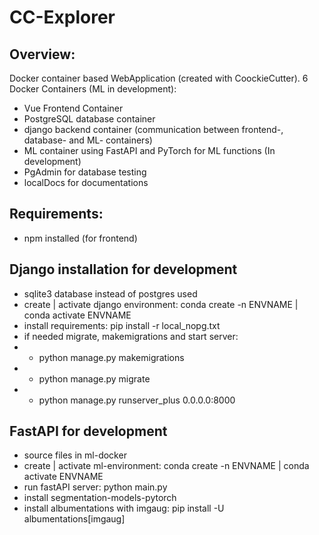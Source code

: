 # CC-Explorer
## Overview:
Docker container based WebApplication (created with CoockieCutter).
6 Docker Containers (ML in development):
- Vue Frontend Container
- PostgreSQL database container
- django backend container (communication between frontend-, database- and ML- containers)
- ML container using FastAPI and PyTorch for ML functions (In development)
- PgAdmin for database testing
- localDocs for documentations

## Requirements:
- npm installed (for frontend)


## Django installation for development
- sqlite3 database instead of postgres used
- create | activate django environment: conda create -n ENVNAME | conda activate ENVNAME
- install requirements: pip install -r local_nopg.txt
- if needed migrate, makemigrations and start server:
- - python manage.py makemigrations
- - python manage.py migrate
- - python manage.py runserver_plus 0.0.0.0:8000

## FastAPI for development
- source files in ml-docker
- create | activate ml-environment: conda create -n ENVNAME | conda activate ENVNAME
- run fastAPI server: python main.py
- install segmentation-models-pytorch
- install albumentations with imgaug: pip install -U albumentations[imgaug]